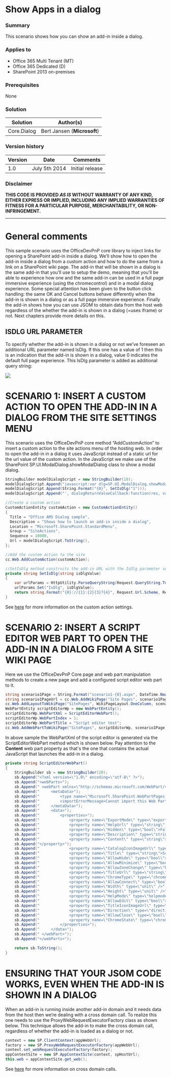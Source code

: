 # Show Apps in a dialog #

### Summary ###
This scenario shows how you can show an add-in inside a dialog.

### Applies to ###
-  Office 365 Multi Tenant (MT)
-  Office 365 Dedicated (D)
-  SharePoint 2013 on-premises

### Prerequisites ###
None

### Solution ###
Solution | Author(s)
---------|----------
Core.Dialog | Bert Jansen (**Microsoft**)

### Version history ###
Version  | Date | Comments
---------| -----| --------
1.0  | July 5th 2014 | Initial release

### Disclaimer ###
**THIS CODE IS PROVIDED *AS IS* WITHOUT WARRANTY OF ANY KIND, EITHER EXPRESS OR IMPLIED, INCLUDING ANY IMPLIED WARRANTIES OF FITNESS FOR A PARTICULAR PURPOSE, MERCHANTABILITY, OR NON-INFRINGEMENT.**


----------

# General comments #
This sample scenario uses the OfficeDevPnP core library to inject links for opening a SharePoint add-in inside a dialog. We’ll show how to open the add-in inside a dialog from a custom action and how to do the same from a link on a SharePoint wiki page. The add-in that will be shown in a dialog is the same add-in that you’ll use to setup the demo, meaning that you’ll be able to experience how one and the same add-in can be used in a full page immersive experience (using the chromecontrol) and in a modal dialog experience. Some special attention has been given to the button click handling: the same OK and Cancel buttons behave differently when the add-in is shown in a dialog or as a full page immersive experience. Finally the add-in shows how you can use JSOM to obtain data from the host web regardless of the whether the add-in is shown in a dialog (=uses iframe) or not. Next chapters provide more details on this.

## ISDLG URL PARAMETER ##
To specify whether the add-in is shown in a dialog or not we’ve foreseen an additional URL parameter named IsDlg. If this one has a value of 1 then this is an indication that the add-in is shown in a dialog, value 0 indicates the default full page experience. This IsDlg parameter is added as additional query string:

![](http://i.imgur.com/GFWpp7m.png)

# SCENARIO 1: INSERT A CUSTOM ACTION TO OPEN THE ADD-IN IN A DIALOG FROM THE SITE SETTINGS MENU #

This scenario uses the OfficeDevPnP core method “AddCustomAction” to insert a custom action to the site actions menu of the hosting web. In order to open the add-in in a dialog it uses JavaScript instead of a static url for the url value of the custom action. In the JavaScript we make use of the SharePoint SP.UI.ModalDialog.showModalDialog class to show a modal dialog.

```C#
StringBuilder modelDialogScript = new StringBuilder(10);
modelDialogScript.Append("javascript:var dlg=SP.UI.ModalDialog.showModalDialog({url: '");
modelDialogScript.Append(String.Format("{0}", SetIsDlg("1")));
modelDialogScript.Append("', dialogReturnValueCallback:function(res, val) {} });");       

//Create a custom action
CustomActionEntity customAction = new CustomActionEntity()
{
  Title = "Office AMS Dialog sample",                
  Description = "Shows how to launch an add-in inside a dialog",
  Location = "Microsoft.SharePoint.StandardMenu",
  Group = "SiteActions",
  Sequence = 10000,
  Url = modelDialogScript.ToString(),
};

//Add the custom action to the site
cc.Web.AddCustomAction(customAction);

//SetIsDlg method constructs the add-in URL with the IsDlg parameter set
private string SetIsDlg(string isDlgValue)
{
    var urlParams = HttpUtility.ParseQueryString(Request.QueryString.ToString());
    urlParams.Set("IsDlg", isDlgValue);
    return string.Format("{0}://{1}:{2}{3}?{4}", Request.Url.Scheme, Request.Url.Host, Request.Url.Port, Request.Url.AbsolutePath, urlParams.ToString());
}
```

See [here](http://msdn.microsoft.com/en-us/library/office/bb802730(v=office.15).aspx) for more information on the custom action settings.

# SCENARIO 2: INSERT A SCRIPT EDITOR WEB PART TO OPEN THE ADD-IN IN A DIALOG FROM A SITE WIKI PAGE #
Here we use the OfficeDevPnP Core page and web part manipulation methods to create a new page and add a configured script editor web part to it.

```C#
string scenario1Page = String.Format("scenario1-{0}.aspx", DateTime.Now.Ticks);
string scenario1PageUrl = cc.Web.AddWikiPage("Site Pages", scenario1Page);
cc.Web.AddLayoutToWikiPage("SitePages", WikiPageLayout.OneColumn, scenario1Page);
WebPartEntity scriptEditorWp = new WebPartEntity();
scriptEditorWp.WebPartXml = ScriptEditorWebPart();
scriptEditorWp.WebPartIndex = 1;
scriptEditorWp.WebPartTitle = "Script editor test"; 
cc.Web.AddWebPartToWikiPage("SitePages", scriptEditorWp, scenario1Page, 1, 1, false);
```

In above sample the WebPartXml of the script editor is generated via the ScriptEditorWebPart method which is shown below. Pay attention to the **Content** web part property as that's the one that contains the actual JavaScript that launches the add-in in a dialog.

```C#
private string ScriptEditorWebPart()
{
    StringBuilder sb = new StringBuilder(20);
    sb.Append("<?xml version=\"1.0\" encoding=\"utf-8\" ?>");
    sb.Append("<webParts>");
    sb.Append("	<webPart xmlns=\"http://schemas.microsoft.com/WebPart/v3\">");
    sb.Append("		<metaData>");
    sb.Append("			<type name=\"Microsoft.SharePoint.WebPartPages.ScriptEditorWebPart, Microsoft.SharePoint, Version=15.0.0.0, Culture=neutral, PublicKeyToken=71e9bce111e9429c\" />");
    sb.Append("			<importErrorMessage>Cannot import this Web Part.</importErrorMessage>");
    sb.Append("		</metaData>");
    sb.Append("		<data>");
    sb.Append("			<properties>");
    sb.Append("				<property name=\"ExportMode\" type=\"exportmode\">All</property>");
    sb.Append("				<property name=\"HelpUrl\" type=\"string\" />");
    sb.Append("				<property name=\"Hidden\" type=\"bool\">False</property>");
    sb.Append("				<property name=\"Description\" type=\"string\">Allows authors to insert HTML snippets or scripts.</property>");
    sb.Append("             <property name=\"Content\" type=\"string\">&lt;a id=\"newSiteLink\" onclick=\"javascript: var dlg=SP.UI.ModalDialog.showModalDialog({url:'" + HttpUtility.HtmlEncode(SetIsDlg("1")) + "', dialogReturnValueCallback:function(res, val) {} }); CancelEvent(event); return false;\" href=\"#\"&gt;Open in dialog&lt;/a&gt;");
    sb.Append("</property>");
    sb.Append("				<property name=\"CatalogIconImageUrl\" type=\"string\" />");
    sb.Append("				<property name=\"Title\" type=\"string\">Script Editor</property>");
    sb.Append("				<property name=\"AllowHide\" type=\"bool\">True</property>");
    sb.Append("				<property name=\"AllowMinimize\" type=\"bool\">True</property>");
    sb.Append("				<property name=\"AllowZoneChange\" type=\"bool\">True</property>");
    sb.Append("				<property name=\"TitleUrl\" type=\"string\" />");
    sb.Append("				<property name=\"ChromeType\" type=\"chrometype\">None</property>");
    sb.Append("				<property name=\"AllowConnect\" type=\"bool\">True</property>");
    sb.Append("				<property name=\"Width\" type=\"unit\" />");
    sb.Append("				<property name=\"Height\" type=\"unit\" />");
    sb.Append("				<property name=\"HelpMode\" type=\"helpmode\">Navigate</property>");
    sb.Append("				<property name=\"AllowEdit\" type=\"bool\">True</property>");
    sb.Append("				<property name=\"TitleIconImageUrl\" type=\"string\" />");
    sb.Append("				<property name=\"Direction\" type=\"direction\">NotSet</property>");
    sb.Append("				<property name=\"AllowClose\" type=\"bool\">True</property>");
    sb.Append("				<property name=\"ChromeState\" type=\"chromestate\">Normal</property>");
    sb.Append("			</properties>");
    sb.Append("		</data>");
    sb.Append("	</webPart>");
    sb.Append("</webParts>");

    return sb.ToString();
}
```

# ENSURING THAT YOUR JSOM CODE WORKS, EVEN WHEN THE ADD-IN IS SHOWN IN A DIALOG #
When an add-in is running inside another add-in domain and it needs data from the host then we’re dealing with a cross domain call. To realize this one needs to use the ProxyWebRequestExecutorFactory class as shown below. This technique allows the add-in to make the cross domain call, regardless of whether the add-in is loaded as a dialog or not.

```C#
context = new SP.ClientContext(appWebUrl);
factory = new SP.ProxyWebRequestExecutorFactory(appWebUrl);
context.set_webRequestExecutorFactory(factory);
appContextSite = new SP.AppContextSite(context, spHostUrl);
this.web = appContextSite.get_web();
```

See [here](http://msdn.microsoft.com/en-us/library/office/fp179927(v=office.15).aspx) for more information on cross domain calls.
